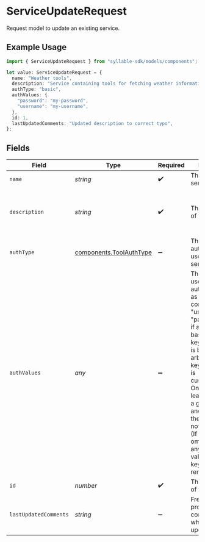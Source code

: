 # ServiceUpdateRequest

Request model to update an existing service.

## Example Usage

```typescript
import { ServiceUpdateRequest } from "syllable-sdk/models/components";

let value: ServiceUpdateRequest = {
  name: "Weather tools",
  description: "Service containing tools for fetching weather information",
  authType: "basic",
  authValues: {
    "password": "my-password",
    "username": "my-username",
  },
  id: 1,
  lastUpdatedComments: "Updated description to correct typo",
};
```

## Fields

| Field                                                                                                                                                                                                                                                                                                                                                                                                       | Type                                                                                                                                                                                                                                                                                                                                                                                                        | Required                                                                                                                                                                                                                                                                                                                                                                                                    | Description                                                                                                                                                                                                                                                                                                                                                                                                 | Example                                                                                                                                                                                                                                                                                                                                                                                                     |
| ----------------------------------------------------------------------------------------------------------------------------------------------------------------------------------------------------------------------------------------------------------------------------------------------------------------------------------------------------------------------------------------------------------- | ----------------------------------------------------------------------------------------------------------------------------------------------------------------------------------------------------------------------------------------------------------------------------------------------------------------------------------------------------------------------------------------------------------- | ----------------------------------------------------------------------------------------------------------------------------------------------------------------------------------------------------------------------------------------------------------------------------------------------------------------------------------------------------------------------------------------------------------- | ----------------------------------------------------------------------------------------------------------------------------------------------------------------------------------------------------------------------------------------------------------------------------------------------------------------------------------------------------------------------------------------------------------- | ----------------------------------------------------------------------------------------------------------------------------------------------------------------------------------------------------------------------------------------------------------------------------------------------------------------------------------------------------------------------------------------------------------- |
| `name`                                                                                                                                                                                                                                                                                                                                                                                                      | *string*                                                                                                                                                                                                                                                                                                                                                                                                    | :heavy_check_mark:                                                                                                                                                                                                                                                                                                                                                                                          | The name of the service                                                                                                                                                                                                                                                                                                                                                                                     | Weather tools                                                                                                                                                                                                                                                                                                                                                                                               |
| `description`                                                                                                                                                                                                                                                                                                                                                                                               | *string*                                                                                                                                                                                                                                                                                                                                                                                                    | :heavy_check_mark:                                                                                                                                                                                                                                                                                                                                                                                          | The description of the service                                                                                                                                                                                                                                                                                                                                                                              | Service containing tools for fetching weather information                                                                                                                                                                                                                                                                                                                                                   |
| `authType`                                                                                                                                                                                                                                                                                                                                                                                                  | [components.ToolAuthType](../../models/components/toolauthtype.md)                                                                                                                                                                                                                                                                                                                                          | :heavy_minus_sign:                                                                                                                                                                                                                                                                                                                                                                                          | The type of authentication to use for the service's tools                                                                                                                                                                                                                                                                                                                                                   | basic                                                                                                                                                                                                                                                                                                                                                                                                       |
| `authValues`                                                                                                                                                                                                                                                                                                                                                                                                | *any*                                                                                                                                                                                                                                                                                                                                                                                                       | :heavy_minus_sign:                                                                                                                                                                                                                                                                                                                                                                                          | The values to use for the authentication, as a dict. Should contain "username" and "password" keys if auth type is basic, "token" key if auth type is bearer, or arbitrary header keys if auth type is custom_headers. On an update, leave a value for a given key null and the value in the database will not be updated. (If a key is omitted entirely, any existing value for that key will be removed.) | {<br/>"password": "my-password",<br/>"username": "my-username"<br/>}                                                                                                                                                                                                                                                                                                                                        |
| `id`                                                                                                                                                                                                                                                                                                                                                                                                        | *number*                                                                                                                                                                                                                                                                                                                                                                                                    | :heavy_check_mark:                                                                                                                                                                                                                                                                                                                                                                                          | The internal ID of the service                                                                                                                                                                                                                                                                                                                                                                              | 1                                                                                                                                                                                                                                                                                                                                                                                                           |
| `lastUpdatedComments`                                                                                                                                                                                                                                                                                                                                                                                       | *string*                                                                                                                                                                                                                                                                                                                                                                                                    | :heavy_minus_sign:                                                                                                                                                                                                                                                                                                                                                                                          | Free text providing comment about what was updated                                                                                                                                                                                                                                                                                                                                                          | Updated description to correct typo                                                                                                                                                                                                                                                                                                                                                                         |